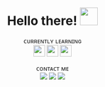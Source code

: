 <h1 align="center">Hello there! <img width="40" src="https://c.tenor.com/Wx9IEmZZXSoAAAAi/hi.gif"/></h1>

<p align="center">ᴄᴜʀʀᴇɴᴛʟʏ ʟᴇᴀʀɴɪɴɢ</br>
<img src=https://img.shields.io/badge/python-%231E77B5.svg?&style=for-the-badge&logo=python&logoColor=white height="26"/>
<img src=https://img.shields.io/badge/csharp-%23813084.svg?&style=for-the-badge&logo=csharp&logoColor=white height="26"/>
<img src=https://img.shields.io/badge/unity-%23222222.svg?&style=for-the-badge&logo=unity&logoColor=white height="26"/></p>



<p align="center">ᴄᴏɴᴛᴀᴄᴛ ᴍᴇ</br>
<a href="https://twitter.com/duartengsilva"><img src="https://img.shields.io/badge/Twitter-%40duartengsilva-1DA1F2?style=flat-square"></a>
<a href="https://instagram.com/duartengsilva"><img src="https://img.shields.io/badge/Instagram-%40duartengsilva-E1306C?style=flat-square"></a>
<a href="mailto:heyduartesilva@gmail.com"><img src="https://img.shields.io/badge/Email-heyduartesilva%40gmail.com-orange?style=flat-square"></a>

